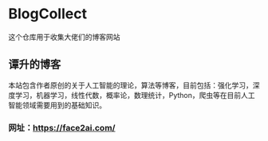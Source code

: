 # BlogCollect
这个仓库用于收集大佬们的博客网站

## 谭升的博客
本站包含作者原创的关于人工智能的理论，算法等博客，目前包括：强化学习，深度学习，机器学习，线性代数，概率论，数理统计，Python，爬虫等在目前人工智能领域需要用到的基础知识。
### 网址：https://face2ai.com/



